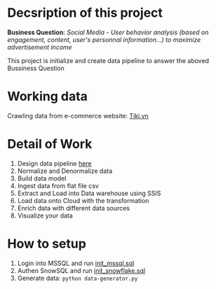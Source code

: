 # Decsription of this project
**Business Question**: *Social Media	- User behavior analysis (based on engagement, content, user's personnal information…) to maximize advertisement income*

This project is initialize and create data pipeline to answer the aboved Bussiness Question
# Working data

Crawling data from e-commerce website: [Tiki.vn](https/tiki.vn)

# Detail of Work

1. Design data pipeline [here](./docs/design.png "Architecture")
2. Normalize and Denormalize data
3. Build data model
4. Ingest data from flat file csv
5. Extract and Load into Data warehouse using SSIS
6. Load data onto Cloud with the transformation
7. Enrich data with different data sources
8. Visualize your data

# How to setup
1. Login into MSSQL and run [init_mssql.sql](./src/mssql/init_mssql.sql)
2. Authen SnowSQL and run [init_snowflake.sql](./src/mssql/init_snowfalke.sql)
3. Generate data: `python data-generator.py`